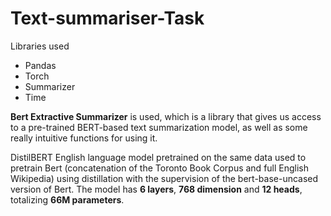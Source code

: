 # Text-summariser-Task

Libraries used
 - Pandas
 - Torch
 - Summarizer
 - Time
 
**Bert Extractive Summarizer** is used, which is a library that gives us access to a pre-trained BERT-based text summarization model, as well as some really intuitive functions for using it.

DistilBERT English language model pretrained on the same data used to pretrain Bert (concatenation of the Toronto Book Corpus and full English Wikipedia) using distillation with the supervision of the bert-base-uncased version of Bert.
The model has **6 layers**, **768 dimension** and **12 heads**, totalizing **66M parameters**.
